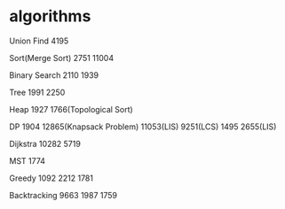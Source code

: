 # algorithms

Union Find
4195

Sort(Merge Sort)
2751 11004

Binary Search
2110 1939

Tree
1991 2250

Heap
1927 1766(Topological Sort)

DP
1904 12865(Knapsack Problem) 11053(LIS)
9251(LCS) 1495 2655(LIS)

Dijkstra
10282 5719

MST
1774

Greedy
1092
2212 1781

Backtracking
9663 1987 1759